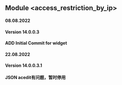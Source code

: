 ## Module <access_restriction_by_ip>

#### 08.08.2022
#### Version 14.0.0.3
#### ADD Initial Commit for widget

#### 22.08.2022
#### Version 14.0.0.3.1
#### JSON acedit有问题，暂时停用
